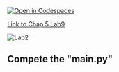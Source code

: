 [![Open in Codespaces](https://classroom.github.com/assets/launch-codespace-2972f46106e565e64193e422d61a12cf1da4916b45550586e14ef0a7c637dd04.svg)](https://classroom.github.com/open-in-codespaces?assignment_repo_id=15363523)

[Link to Chap 5 Lab9](https://docs.google.com/presentation/d/1r3h2R9JwK9HK_U2Ia-zncL0BSjHV6Giu6ugNJ6yZpgc/edit#slide=id.g16b637da4c8_3_116)

![Lab2](https://nimbus-screenshots.s3.amazonaws.com/s/eb3fa7d494b365e9e3a3638ca3e7086b.png)

## Compete the "main.py"



